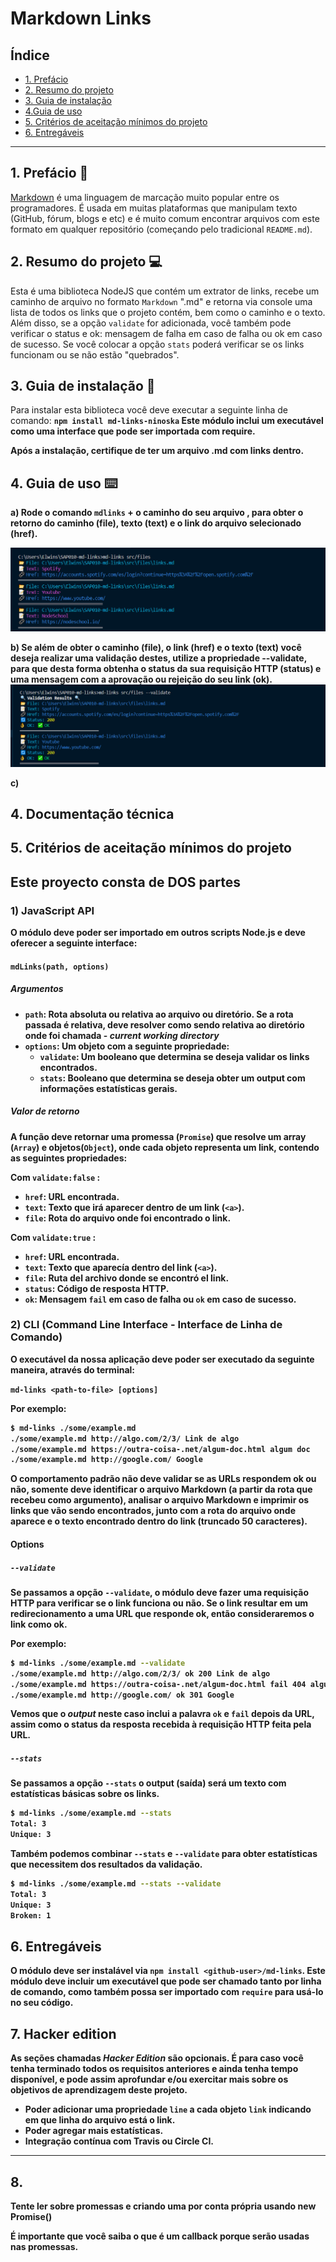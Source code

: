 # Markdown Links 

## Índice

* [1. Prefácio](#1-prefácio)
* [2. Resumo do projeto](#1-Resumo-do-projeto)
* [3. Guia de instalação](#2-Guia-de-instalação)
* [4.Guia de uso ](#3-Guia-de-uso)
* [5. Critérios de aceitação mínimos do projeto](#5-criterios-de-aceitação-mínimos-do-projeto)
* [6. Entregáveis](#6-entregáveis)

***

## 1. Prefácio 📑
[Markdown](https://pt.wikipedia.org/wiki/Markdown) é uma linguagem de marcação muito popular entre os programadores. É usada em muitas plataformas que
manipulam texto (GitHub, fórum, blogs e etc) e é muito comum encontrar arquivos com este formato em qualquer repositório (começando pelo tradicional
`README.md`).

## 2. Resumo do projeto 💻

Esta é uma biblioteca NodeJS que contém um extrator de links, recebe um caminho de arquivo no formato `Markdown` ".md" e retorna via console uma lista de todos os links que o projeto contém, bem como o caminho e o texto. Além disso, se a opção `validate` for adicionada, você também pode verificar o status e ok: mensagem de falha em caso de falha ou ok em caso de sucesso. Se você colocar a opção `stats` poderá verificar se os links funcionam ou se não estão "quebrados".
<br>

## 3. Guia de instalação 📌

Para instalar esta biblioteca você deve executar a seguinte linha de comando: <strong>`npm install md-links-ninoska`<strong> Este módulo inclui um executável como uma interface que pode ser importada com require.

Após a instalação, certifique de ter um arquivo .md com links dentro.
<br>

## 4. Guia de uso ⌨️

a) Rode o comando <strong>`mdlinks` + o caminho do seu arquivo </strong>, para obter o retorno do caminho (file), texto (text) e o link do arquivo selecionado (href).

![mdlinks](./src/assets/mdLinks.png)

b) Se além de obter o caminho (file), o link (href) e o texto (text) você deseja realizar uma validação destes, utilize a propriedade <strong>--validate</strong>, para que desta forma obtenha o status da sua requisição HTTP (status) e uma mensagem com a aprovação ou rejeição do seu link (ok).
 <br>
![mdlinks](./src/assets/validate.png)

c) 



## 4. Documentação técnica

## 5. Critérios de aceitação mínimos do projeto

## Este proyecto consta de DOS partes

### 1) JavaScript API

O módulo deve poder ser **importado** em outros scripts Node.js e deve oferecer a
seguinte interface:

#### `mdLinks(path, options)`

##### Argumentos

* `path`: Rota absoluta ou relativa ao arquivo ou diretório. Se a rota passada é
  relativa, deve resolver como sendo relativa ao diretório onde foi chamada -
  _current working directory_
* `options`: Um objeto com a seguinte propriedade:
  - `validate`: Um booleano que determina se deseja validar os links
    encontrados.
  - `stats`: Booleano que determina se deseja obter um output
    com informações estatísticas gerais.

##### Valor de retorno

A função deve **retornar uma promessa** (`Promise`) que
**resolve um array** (`Array`) e
objetos(`Object`), onde cada objeto representa um link, contendo as seguintes
propriedades:

Com `validate:false` :

* `href`: URL encontrada.
* `text`: Texto que irá aparecer dentro de um link (`<a>`).
* `file`: Rota do arquivo onde foi encontrado o link.

Com `validate:true` :

* `href`: URL encontrada.
* `text`: Texto que aparecía dentro del link (`<a>`).
* `file`: Ruta del archivo donde se encontró el link.
* `status`: Código de resposta HTTP.
* `ok`: Mensagem `fail` em caso de falha ou `ok` em caso de sucesso.


### 2) CLI (Command Line Interface - Interface de Linha de Comando)

O executável da nossa aplicação deve poder ser executado da seguinte maneira,
através do **terminal**:

`md-links <path-to-file> [options]`

Por exemplo:

```sh
$ md-links ./some/example.md
./some/example.md http://algo.com/2/3/ Link de algo
./some/example.md https://outra-coisa-.net/algum-doc.html algum doc
./some/example.md http://google.com/ Google
```

O comportamento padrão não deve validar se as URLs respondem ok ou não, somente
deve identificar o arquivo Markdown (a partir da rota que recebeu como
argumento), analisar o arquivo Markdown e imprimir os links que vão sendo
encontrados, junto com a rota do arquivo onde aparece e o texto encontrado
dentro do link (truncado 50 caracteres).

#### Options

##### `--validate`

Se passamos a opção `--validate`, o módulo deve fazer uma requisição HTTP para
verificar se o link funciona ou não. Se o link resultar em um redirecionamento a
uma URL que responde ok, então consideraremos o link como ok.

Por exemplo:

```sh
$ md-links ./some/example.md --validate
./some/example.md http://algo.com/2/3/ ok 200 Link de algo
./some/example.md https://outra-coisa-.net/algum-doc.html fail 404 algum doc
./some/example.md http://google.com/ ok 301 Google
```

Vemos que o _output_ neste caso inclui a palavra `ok` e `fail` depois da URL,
assim como o status da resposta recebida à requisição HTTP feita pela URL.

##### `--stats`

Se passamos a opção `--stats` o output (saída) será um texto com estatísticas
básicas sobre os links.

```sh
$ md-links ./some/example.md --stats
Total: 3
Unique: 3
```

Também podemos combinar `--stats` e `--validate` para obter estatísticas que
necessitem dos resultados da validação.

```sh
$ md-links ./some/example.md --stats --validate
Total: 3
Unique: 3
Broken: 1
```

## 6. Entregáveis

O módulo deve ser instalável via `npm install <github-user>/md-links`. Este
módulo deve incluir **um executável** que pode ser chamado tanto por linha de
comando, como também possa ser importado com `require` para usá-lo no seu código.

## 7. Hacker edition

As seções chamadas _Hacker Edition_ são **opcionais**. É para caso você tenha
**terminado** todos os requisitos anteriores e ainda tenha tempo disponível,
e pode assim aprofundar e/ou exercitar mais sobre os objetivos de
aprendizagem deste projeto.

* Poder adicionar uma propriedade `line` a cada objeto `link` indicando em que
  linha do arquivo está o link.
* Poder agregar mais estatísticas.
* Integração contínua com Travis ou Circle CI.

***

## 8. 

Tente ler sobre promessas e criando uma por
conta própria usando **new Promise()**

É importante que você saiba o que é um **callback** porque serão usadas
nas promessas.
